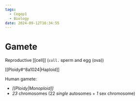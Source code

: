 ```yaml
---
tags:
  - Cegep1
  - Biology
date: 2024-09-12T16:34:55
---
```


# Gamete

Reproductive [[cell]] (`coll.` sperm and egg (ova))

[[Ploidy#^8a1024|Haploid]]

Human gamete:

- *[[Ploidy|Monoploid]]*
- *23* chromosomes (22 *single* autosomes + *1* sex chromosome)